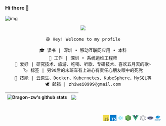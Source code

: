 ### Hi there 👋

<!--
**Dragon-zw/Dragon-zw** is a ✨ _special_ ✨ repository because its `README.md` (this file) appears on your GitHub profile.

Here are some ideas to get you started:

- 🔭 I’m currently working on ...
- 🌱 I’m currently learning ...
- 👯 I’m looking to collaborate on ...
- 🤔 I’m looking for help with ...
- 💬 Ask me about ...
- 📫 How to reach me: ...
- 😄 Pronouns: ...
- ⚡ Fun fact: ...
-->

![img](https://cdn.nlark.com/yuque/0/2022/png/84825/1661761984983-cbd01407-208f-41d2-8600-61027b1b2bf3.png?x-oss-process=image%2Fresize%2Cw_1008%2Climit_0)

<p align="center">
  <img src="https://user-images.githubusercontent.com/5679180/79618120-0daffb80-80be-11ea-819e-d2b0fa904d07.gif" width="27px">
  <br><br />
  <samp>
    😆 Hey! Welcome to my profile
    <br />
    <br />🎓 读书 | 深圳 • 移动互联网应用 • 本科
    <br />🤹 工作 | 深圳 • 系统运维工程师
    <br />🎠 爱好 | 研究技术、旅游、吃喝、听歌、专研技术、喜欢五月天的歌~
    <br />🏷️ 标签 | 男90后的末班车有上进心有责任心朋友眼中的死党
    <br />📖 技能 | 云原生、Docker、Kubernetes、KubeSphere、MySQL等
    <br />🕊️ 邮箱 | zhiwei0999@gmail.com
  </samp>


| <a> <img align="center" src="https://github-readme-stats.vercel.app/api?username=Dragon-zw&show_icons=true&include_all_commits=true&theme=buefy&hide_border=true" alt="Dragon-zw's github stats" /> </a> | <a> <img align="center" src="https://github-readme-stats.vercel.app/api/top-langs/?username=Dragon-zw&layout=compact&theme=buefy&hide_border=true" /> </a> | 
| ------------- | ------------- |

</p>

<br />

<p align="right">
<a><img height="20" alt="javascript" src="https://raw.githubusercontent.com/github/explore/80688e429a7d4ef2fca1e82350fe8e3517d3494d/topics/javascript/javascript.png"></a>
<a><img height="20" alt="typescript" src="https://raw.githubusercontent.com/github/explore/80688e429a7d4ef2fca1e82350fe8e3517d3494d/topics/typescript/typescript.png"></a>
<a><img height="20" alt="react" src="https://raw.githubusercontent.com/github/explore/80688e429a7d4ef2fca1e82350fe8e3517d3494d/topics/react/react.png"></a>
<a><img height="20" alt="nodejs" src="https://raw.githubusercontent.com/github/explore/80688e429a7d4ef2fca1e82350fe8e3517d3494d/topics/nodejs/nodejs.png"></a> 
<a><img height="20" alt="vue" src="https://raw.githubusercontent.com/github/explore/80688e429a7d4ef2fca1e82350fe8e3517d3494d/topics/vue/vue.png"></a> 
<a><img height="20" alt="electron" src="https://raw.githubusercontent.com/github/explore/80688e429a7d4ef2fca1e82350fe8e3517d3494d/topics/electron/electron.png"></a> 
<a><img height="20" alt="php" src="https://raw.githubusercontent.com/github/explore/ccc16358ac4530c6a69b1b80c7223cd2744dea83/topics/php/php.png"></a> 
<a><img height="20" alt="docker" src="https://raw.githubusercontent.com/github/explore/80688e429a7d4ef2fca1e82350fe8e3517d3494d/topics/docker/docker.png"></a> 
</p>
